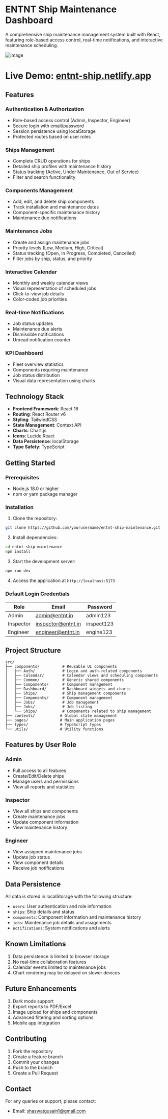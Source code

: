 # ENTNT Ship Maintenance Dashboard

A comprehensive ship maintenance management system built with React, featuring role-based access control, real-time notifications, and interactive maintenance scheduling.

![image](https://github.com/user-attachments/assets/6c05cdd2-d198-4287-9dbe-e28e9902be27)


# **Live Demo:** [entnt-ship.netlify.app](https://entnt-ship.netlify.app)

## Features

### Authentication & Authorization
- Role-based access control (Admin, Inspector, Engineer)
- Secure login with email/password
- Session persistence using localStorage
- Protected routes based on user roles

### Ships Management

- Complete CRUD operations for ships
- Detailed ship profiles with maintenance history
- Status tracking (Active, Under Maintenance, Out of Service)
- Filter and search functionality

### Components Management

- Add, edit, and delete ship components
- Track installation and maintenance dates
- Component-specific maintenance history
- Maintenance due notifications

### Maintenance Jobs

- Create and assign maintenance jobs
- Priority levels (Low, Medium, High, Critical)
- Status tracking (Open, In Progress, Completed, Cancelled)
- Filter jobs by ship, status, and priority

### Interactive Calendar

- Monthly and weekly calendar views
- Visual representation of scheduled jobs
- Click-to-view job details
- Color-coded job priorities

### Real-time Notifications
- Job status updates
- Maintenance due alerts
- Dismissible notifications
- Unread notification counter

### KPI Dashboard
- Fleet overview statistics
- Components requiring maintenance
- Job status distribution
- Visual data representation using charts

## Technology Stack

- **Frontend Framework**: React 18
- **Routing**: React Router v6
- **Styling**: TailwindCSS
- **State Management**: Context API
- **Charts**: Chart.js
- **Icons**: Lucide React
- **Data Persistence**: localStorage
- **Type Safety**: TypeScript

## Getting Started

### Prerequisites
- Node.js 18.0 or higher
- npm or yarn package manager

### Installation

1. Clone the repository:
```bash
git clone https://github.com/yourusername/entnt-ship-maintenance.git
```

2. Install dependencies:
```bash
cd entnt-ship-maintenance
npm install
```

3. Start the development server:
```bash
npm run dev
```

4. Access the application at `http://localhost:5173`

### Default Login Credentials

| Role     | Email               | Password    |
|----------|---------------------|-------------|
| Admin    | admin@entnt.in      | admin123    |
| Inspector| inspector@entnt.in   | inspect123  |
| Engineer | engineer@entnt.in    | engine123   |

## Project Structure

```
src/
├── components/          # Reusable UI components
│   ├── Auth/            # Login and auth-related components
│   ├── Calendar/        # Calendar views and scheduling components
│   ├── Common/          # Generic shared components
│   ├── Components/      # Component management
│   ├── Dashboard/       # Dashboard widgets and charts
│   ├── Ships/           # Ship management components
│   ├── Components/      # Component management
│   ├── Jobs/            # Job management
│   ├── Jobs/            # Job listing
│   └── Ships/           # Components related to ship management
├── contexts/           # Global state management
├── pages/              # Main application pages
├── types/              # TypeScript types
└── utils/              # Utility functions
```

## Features by User Role

### Admin
- Full access to all features
- Create/Edit/Delete ships
- Manage users and permissions
- View all reports and statistics

### Inspector
- View all ships and components
- Create maintenance jobs
- Update component information
- View maintenance history

### Engineer
- View assigned maintenance jobs
- Update job status
- View component details
- Receive job notifications

## Data Persistence

All data is stored in localStorage with the following structure:

- `users`: User authentication and role information
- `ships`: Ship details and status
- `components`: Component information and maintenance history
- `jobs`: Maintenance job details and assignments
- `notifications`: System notifications and alerts

## Known Limitations

1. Data persistence is limited to browser storage
2. No real-time collaboration features
3. Calendar events limited to maintenance jobs
4. Chart rendering may be delayed on slower devices

## Future Enhancements

1. Dark mode support
2. Export reports to PDF/Excel
3. Image upload for ships and components
4. Advanced filtering and sorting options
5. Mobile app integration

## Contributing

1. Fork the repository
2. Create a feature branch
3. Commit your changes
4. Push to the branch
5. Create a Pull Request

## Contact

For any queries or support, please contact:
- Email: shaswatgusain1@gmail.com
